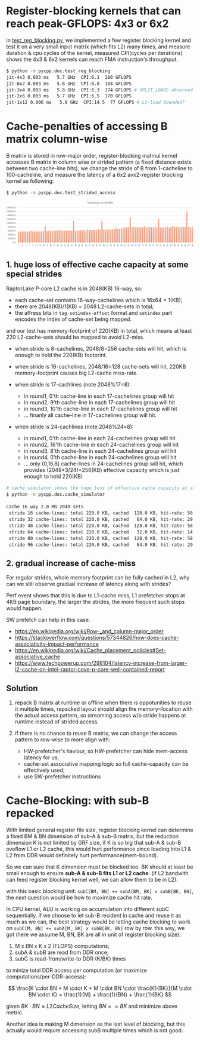 # Register-blocking kernels that can reach peak-GFLOPS: 4x3 or 6x2

in [test_reg_blocking.py](test_reg_blocking.py), we implemented a few register blocking kernel and test it on a very small input matrix (which fits L2) many times, and measure duration & cpu cycles of the kernel, measured CPI(cycles per iterations) shows the 4x3 & 6x2 kernels can reach FMA instruction's throughput.

```bash
$ python -m pycpp.doc.test_reg_blocking
jit-4x3 0.003 ms   5.7 GHz  CPI:6.1  180 GFLOPS 
jit-6x2 0.003 ms   5.8 GHz  CPI:6.0  184 GFLOPS 
jit-3x4 0.003 ms   5.8 GHz  CPI:6.3  174 GFLOPS # SPLIT_LOADS observed
jit-2x6 0.003 ms   5.7 GHz  CPI:6.5  170 GFLOPS 
jit-1x12 0.006 ms   5.8 GHz  CPI:14.5  77 GFLOPS # L1-load bounded?
```

# Cache-penalties of accessing B matrix column-wise
B matrix is stored in row-major order, register-blocking matmul kernel accesses B matrix in column wise or strided pattern (a fixed distance exists between two cache-line hits), we change the stride of B from 1-cacheline to 100-cacheline, and measure the latency of a 6x2 avx2-register blocking kernel as following:

```bash
$ python -m pycpp.doc.test_strided_access
```

![L2miss_vs_stride.png](./L2miss_vs_stride.png)

## 1. huge loss of effective cache capacity at some special strides
RaptorLake P-core L2 cache is in 2048(KB) 16-way, so:

- each cache-set contains 16-way-cachelines which is 16x64 = 1(KB);
- there are 2048(KB)/1(KB) = 2048 L2-cache-sets in total;
- the affress bits in `tag-setindex-offset` format and `setindex` part encodes the index of cache-set being mapped.

and our test has memory-footprint of 220(KB) in total, which means at least 220 L2-cache-sets should be mapped to avoid L2-miss.

- when stride is 8-cachelines, 2048/8=256 cache-sets will hit, which is enough to hold the 220(KB) footprint.
- when stride is 16-cachelines, 2048/16=128 cache-sets will hit, 220KB memory-footprint causes big L2-cache miss-rate.
- when stride is 17-cachlines (note 2048%17=8):
    - in round1, 0'th cache-line in each 17-cachelines group will hit
    - in round2, 9'th cache-line in each 17-cachelines group will hit
    - in round3, 10'th cache-line in each 17-cachelines group will hit
    - ... finanly all cache-line in 17-cachelines group will hit.

- when stride is 24-cachlines (note 2048%24=8):
    - in round1, 0'th cache-line in each 24-cachelines group will hit
    - in round2, 16'th cache-line in each 24-cachelines group will hit
    - in round3, 8'th cache-line in each 24-cachelines group will hit
    - in round4, 0'th cache-line in each 24-cachelines group will hit
    - ... only (0,16,8) cache-lines in 24-cachelines group will hit, which provides (2048*3/24)=256(KB) effective capacity which is just enough to hold 220(KB)

```bash
# cache simulator shows the huge loss of effective cache capacity at some special strides
$ python -m pycpp.doc.cache_simulator

Cache 16 way 2.0 MB 2048 sets
 stride 16 cache-lines: total 220.0 KB, cached  128.0 KB, hit-rate: 58.2 %
 stride 32 cache-lines: total 220.0 KB, cached   64.0 KB, hit-rate: 29.1 %
 stride 48 cache-lines: total 220.0 KB, cached  128.0 KB, hit-rate: 58.2 %
 stride 64 cache-lines: total 220.0 KB, cached   32.0 KB, hit-rate: 14.5 %
 stride 80 cache-lines: total 220.0 KB, cached  128.0 KB, hit-rate: 58.2 %
 stride 96 cache-lines: total 220.0 KB, cached   64.0 KB, hit-rate: 29.1 %
```

## 2. gradual increase of cache-miss
For regular strides, whole memory footprint can be fully cached in L2, why can we still observe gradual increase of latency along with strides?
 
Perf event shows that this is due to L1-cache miss, L1 prefetcher stops at 4KB page boundary, the larger the strides, the more frequent such stops would happen.

SW prefetch can help in this case.

 - https://en.wikipedia.org/wiki/Row-_and_column-major_order
 - https://stackoverflow.com/questions/57344826/how-does-cache-associativity-impact-performance
 - https://en.wikipedia.org/wiki/Cache_placement_policies#Set-associative_cache
 - https://www.techpowerup.com/298104/latency-increase-from-larger-l2-cache-on-intel-raptor-cove-p-core-well-contained-report


## Solution

 1. repack B matrix at runtime or offline when there is oppotunities to reuse it multiple times, repacked layout should align the memory=location with the actual access pattern, so streaming access w/o stride happens at runtime instead of strided access.

 2. if there is no chance to reuse B matrix, we can change the access pattern to row-wise to more align with:
    - HW-prefetcher's haviour, so HW-prefetcher can hide mem-access latency for us;
    - cache-set associative mapping logic so full cache-capacity can be effectively used;
    - use SW-prefetcher instructions

# Cache-Blocking: with sub-B repacked

With limited general register file size, register blocking kernel can determine a fixed BM & BN dimension of sub-A & sub-B matrix,
but the reduction dimension K is not limited by GRF size, if K is so big that sub-A & sub-B oveflow L1 or L2 cache, this
would hurt performance since loading into L1 & L2 from DDR would definitely hurt performance(mem-bound).

So we can sure that K dimension must be blocked too. BK should at least be small enough to ensure **sub-A & sub-B fits L1 or L2 cache**.
(if L2 bandwith can feed register blocking kernel well, we can allow them to be in L2).

with this basic blocking unit: `subC[BM, BN] += subA[BM, BK] x subB[BK, BN]`, the next question would be how to maximize cache hit rate.

In CPU kernel, ALU is working on accumulation into different subC sequentially, if we choose to let sub-B resident in cache and reuse it
as much as we can, the best strategy would be letting cache blocking to work on `subC[M, BN] += subA[M, BK] x subB[BK, BN]` row by row.
this way, we got (here we assume M, BN, BK are all in unit of register blocking size):

 1. M x BN x K x 2 (FLOPS) computations;
 2. subA & subB are read from DDR once;
 3. subC is read-from/write-to DDR (K/BK) times

to minize total DDR access per computation (or maximize computations/per-DDR-access):

$$
\frac{K \cdot BN + M \cdot K + M \cdot BN \cdot \frac{K}{BK}}{M \cdot BN \cdot K} = \frac{1}{M} + \frac{1}{BN} + \frac{1}{BK}
$$

given $BK \cdot BN \approx L2CacheSize$, letting $BN == BK$ and minimize above metric.

Another idea is making M dimension as the last level of blocking, but this actually would require accessing subB multiple times which is not good.

